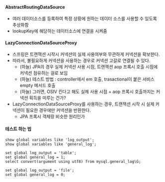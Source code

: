 #### AbstractRoutingDataSource

- 여러 데이터소스를 등록하여 특정 상황에 원하는 데이터 소스를 사용할 수 있도록 추상화함
- lookupKey에 해당하는 데이터소스에 연결을 시켜줌

#### LazyConnectionDataSourceProxy

- 스프링은 트랜잭션 시작시 커넥션의 실제 사용여부와 무관하게 커넥션을 확보한다.
- 따라서, 불필요하게 커넥션을 사용하는 경우로 커넥션 고갈로 연결될 수 있다.
    - (하늘) JPA의 경우 실제 커넥션 사용 시점, 트랜잭션 aop 프록시 호출 시점에 커넥션 점유하는 걸로 보임
    - (하늘) 테스트 방법 : controller에서 em 호출, trasactional이 붙은 서비스 empty 메서드 호출
    - (하늘) 그러면, OSIV 킨다고 해도 실제 사용 시점 + aop 프록시 호출까지는 커넥션 획득을 미루는 건가?
- LazyConnectionDataSourceProxy를 사용하는 경우, 트랜잭션 시작 시 실제 커넥션이 필요한 경우에만 커넥션을 반환한다.
    - JPA 프록시 객체랑 비슷한 원리인가

#### 테스트 하는 법

```
show global variables like 'log_output';
show global variables like 'general_log';

set global log_output = 'table';
set global general_log = 1;
select convert(argument using utf8) from mysql.general_log\G;

set global log_output = 'file';
set global general_log = 0;
```
